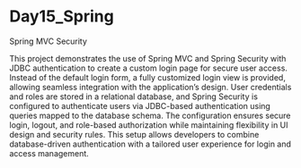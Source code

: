 # Day15_Spring
Spring MVC Security

This project demonstrates the use of Spring MVC and Spring Security with JDBC authentication to create a custom login page for secure user access. Instead of the default login form, a fully customized login view is provided, allowing seamless integration with the application’s design. User credentials and roles are stored in a relational database, and Spring Security is configured to authenticate users via JDBC-based authentication using queries mapped to the database schema. The configuration ensures secure login, logout, and role-based authorization while maintaining flexibility in UI design and security rules. This setup allows developers to combine database-driven authentication with a tailored user experience for login and access management.
